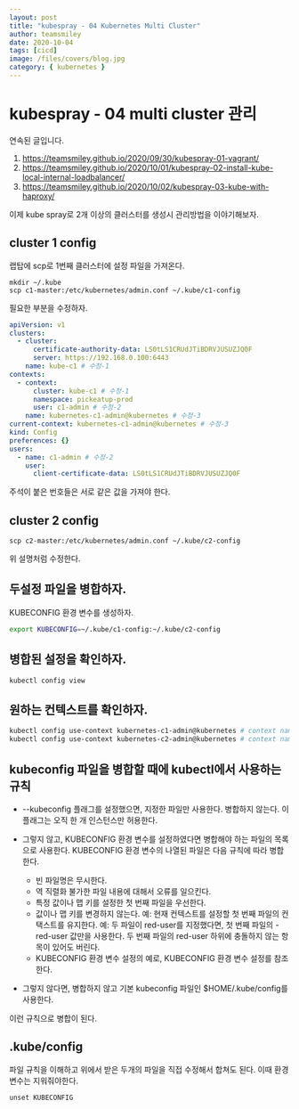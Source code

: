 ```yaml
---
layout: post
title: "kubespray - 04 Kubernetes Multi Cluster"
author: teamsmiley
date: 2020-10-04
tags: [cicd]
image: /files/covers/blog.jpg
category: { kubernetes }
---
```


# kubespray - 04 multi cluster 관리

연속된 글입니다.

1. <https://teamsmiley.github.io/2020/09/30/kubespray-01-vagrant/>
1. <https://teamsmiley.github.io/2020/10/01/kubespray-02-install-kube-local-internal-loadbalancer/>
1. <https://teamsmiley.github.io/2020/10/02/kubespray-03-kube-with-haproxy/>

이제 kube spray로 2개 이상의 클러스터를 생성시 관리방법을 이야기해보자.

## cluster 1 config

랩탑에 scp로 1번째 클러스터에 설정 파일을 가져온다.

```
mkdir ~/.kube
scp c1-master:/etc/kubernetes/admin.conf ~/.kube/c1-config
```

필요한 부분을 수정하자.

```yml
apiVersion: v1
clusters:
  - cluster:
      certificate-authority-data: LS0tLS1CRUdJTiBDRVJUSUZJQ0F
      server: https://192.168.0.100:6443
    name: kube-c1 # 수정-1
contexts:
  - context:
      cluster: kube-c1 # 수정-1
      namespace: pickeatup-prod
      user: c1-admin # 수정-2
    name: kubernetes-c1-admin@kubernetes # 수정-3
current-context: kubernetes-c1-admin@kubernetes # 수정-3
kind: Config
preferences: {}
users:
  - name: c1-admin # 수정-2
    user:
      client-certificate-data: LS0tLS1CRUdJTiBDRVJUSUZJQ0F
```

주석이 붙은 번호들은 서로 같은 값을 가져야 한다.

## cluster 2 config

```
scp c2-master:/etc/kubernetes/admin.conf ~/.kube/c2-config
```

위 설명처럼 수정한다.

## 두설정 파일을 병합하자.

KUBECONFIG 환경 변수를 생성하자.

```bash
export KUBECONFIG=~/.kube/c1-config:~/.kube/c2-config
```

## 병합된 설정을 확인하자.

```
kubectl config view
```

## 원하는 컨텍스트를 확인하자.

```bash
kubectl config use-context kubernetes-c1-admin@kubernetes # context name
kubectl config use-context kubernetes-c2-admin@kubernetes # context name
```

## kubeconfig 파일을 병합할 때에 kubectl에서 사용하는 규칙

- --kubeconfig 플래그를 설정했으면, 지정한 파일만 사용한다. 병합하지 않는다. 이 플래그는 오직 한 개 인스턴스만 허용한다.

- 그렇지 않고, KUBECONFIG 환경 변수를 설정하였다면 병합해야 하는 파일의 목록으로 사용한다. KUBECONFIG 환경 변수의 나열된 파일은 다음 규칙에 따라 병합한다.

  - 빈 파일명은 무시한다.
  - 역 직렬화 불가한 파일 내용에 대해서 오류를 일으킨다.
  - 특정 값이나 맵 키를 설정한 첫 번째 파일을 우선한다.
  - 값이나 맵 키를 변경하지 않는다. 예: 현재 컨텍스트를 설정할 첫 번째 파일의 컨택스트를 유지한다. 예: 두 파일이 red-user를 지정했다면, 첫 번째 파일의 - red-user 값만을 사용한다. 두 번째 파일의 red-user 하위에 충돌하지 않는 항목이 있어도 버린다.
  - KUBECONFIG 환경 변수 설정의 예로, KUBECONFIG 환경 변수 설정를 참조한다.

- 그렇지 않다면, 병합하지 않고 기본 kubeconfig 파일인 \$HOME/.kube/config를 사용한다.

이런 규칙으로 병합이 된다.

## .kube/config

파일 규칙을 이해하고 위에서 받은 두개의 파일을 직접 수정해서 합쳐도 된다. 이때 환경변수는 지워줘야한다.

```
unset KUBECONFIG
```
